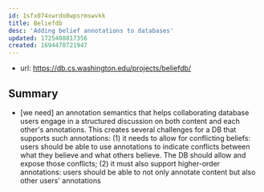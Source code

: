 ```yaml
---
id: 1sfx074xwrdo8wpsrmswvkk
title: Beliefdb
desc: 'Adding belief annotations to databases'
updated: 1725408817356
created: 1694470721947
---
```


- url: https://db.cs.washington.edu/projects/beliefdb/

## Summary

- [we need] an annotation semantics that helps collaborating database users engage in a structured discussion on both content and each other's annotations. This creates several challenges for a DB that supports such annotations: (1) it needs to allow for conflicting beliefs: users should be able to use annotations to indicate conflicts between what they believe and what others believe. The DB should allow and expose those conflicts; (2) it must also support higher-order annotations: users should be able to not only annotate content but also other users' annotations